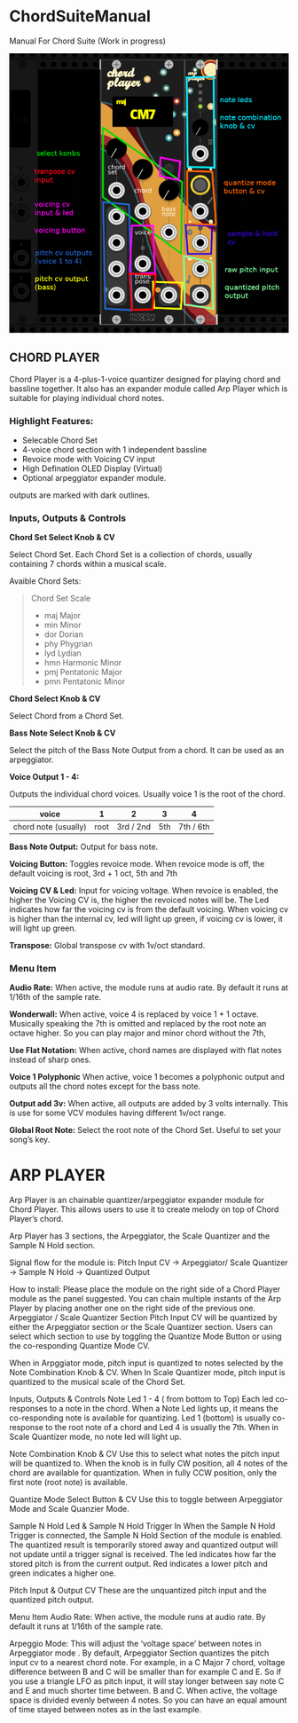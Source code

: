 # ChordSuiteManual
Manual For Chord Suite (Work in progress)

![Alt text](.//chordsuite.png?raw=true "Chord Suite")

## CHORD PLAYER

Chord Player is a 4-plus-1-voice quantizer designed for playing chord and bassline together.
It also has an expander module called Arp Player which is suitable for playing individual chord notes.

### Highlight Features:
	
- Selecable Chord Set
- 4-voice chord section with 1 independent bassline
- Revoice mode with Voicing CV input
- High Defination OLED Display (Virtual)
- Optional arpeggiator expander module.

outputs are marked with dark outlines.

### Inputs, Outputs & Controls

**Chord Set Select Knob & CV**  

Select Chord Set. Each Chord Set is a collection of chords, usually containing 7 chords within a musical scale.

Avaible Chord Sets:

>Chord Set
>Scale
>- maj Major
>- min Minor
>- dor Dorian
>- phy Phygrian
>- lyd Lydian
>- hmn Harmonic Minor
>- pmj Pentatonic Major
>- pmn Pentatonic Minor

**Chord Select Knob & CV**  

  Select Chord from a Chord Set.

**Bass Note Select Knob & CV**  

  Select the pitch of the Bass Note Output from a chord. It can be used as an arpeggiator.

**Voice Output 1 - 4:**  

  Outputs the individual chord voices. Usually voice 1 is the root of the chord.
	
| voice                | 1    | 2         | 3   | 4         |
|----------------------|------|-----------|-----|-----------|
| chord note (usually) | root | 3rd / 2nd | 5th | 7th / 6th |



**Bass Note Output:**
	Output for bass note.

**Voicing Button:**
	Toggles revoice mode. When revoice mode is off, the default voicing is root, 3rd + 1 oct, 5th and 7th

**Voicing CV & Led:**
	Input for voicing voltage. When revoice is enabled, the higher the Voicing CV is, the higher the revoiced notes will be.
	The Led indicates how far the voicing cv is from the default voicing. When voicing cv is higher than the internal cv, led will light up green, if voicing cv is lower, it will light up green.

**Transpose:**
	Global transpose cv with 1v/oct standard.


### Menu Item
**Audio Rate:**
	When active, the module runs at audio rate. By default it runs at 1/16th of the sample rate. 

**Wonderwall:**
	When active, voice 4 is replaced by voice 1 + 1 octave. Musically speaking the 7th is omitted and replaced by the root note an octave higher. So you can play major and minor chord without the 7th,

**Use Flat Notation:**
	When active, chord names are displayed with flat notes instead of sharp ones.

**Voice 1 Polyphonic**
	When active, voice 1 becomes a polyphonic output and outputs all the chord notes except for the bass note.

**Output add 3v:**
	When active, all outputs are added by 3 volts internally. This is use for some VCV modules having different 1v/oct range.

**Global Root Note:**
	Select the root note of the Chord Set. Useful to set your song’s key.


# ARP PLAYER

Arp Player is an chainable quantizer/arpeggiator expander module for Chord Player. This allows users to use it to create melody on top of Chord Player’s chord.

Arp Player has 3 sections, the Arpeggiator, the Scale Quantizer and the Sample N Hold section.

Signal flow for the module is:
	Pitch Input CV -> Arpeggiator/ Scale Quantizer -> Sample N Hold -> Quantized Output

How to install:
	Please place the module on the right side of a Chord Player module as the panel suggested. You can chain multiple instants of the Arp Player by placing another one on the right side of the previous one.
Arpeggiator / Scale Quantizer Section
Pitch Input CV will be quantized by either the Arpeggiator section or the Scale Quantizer section. Users can select which section to use by toggling the Quantize Mode Button or using the co-responding Quantize Mode CV.

When in Arpggiator mode, pitch input is quantized to notes selected by the Note Combination Knob & CV. When In Scale Quantizer mode, pitch input is quantized to the musical scale of the Chord Set.


Inputs, Outputs & Controls
Note Led 1 - 4 ( from bottom to Top)
	Each led co-responses to a note in the chord. When a Note Led lights up, it means the co-responding note is available for quantizing. Led 1 (bottom) is usually co-response to the root note of a chord and Led 4 is usually the 7th.
	When in Scale Quantizer mode, no note led will light up.
 
Note Combination Knob & CV
	Use this to select what notes the pitch input will be quantized to.
	When the knob is in fully CW position, all 4 notes of the chord are available for quantization. When in fully CCW position, only the first note (root note) is available.

Quantize Mode Select Button & CV
	Use this to toggle between Arpeggiator Mode and Scale Quanzier Mode.

Sample N Hold Led & Sample N Hold Trigger In
	When the Sample N Hold Trigger is connected, the Sample N Hold Section of the module is enabled. The quantized result is temporarily stored away and quantized output will not update until a trigger signal is received.
The led indicates how far the stored pitch is from the current output. Red indicates a lower pitch and green indicates a higher one.

Pitch Input & Output CV
 	These are the unquantized pitch input and the quantized pitch output.

Menu Item
Audio Rate:
	When active, the module runs at audio rate. By default it runs at 1/16th of the sample rate. 

Arpeggio Mode:
	This will adjust the ‘voltage space’ between notes in Arpeggiator mode . By default, Arpeggiator Section quantizes the pitch input cv to a nearest chord note. 
For example, in a C Major 7 chord, voltage difference between B and C will be smaller than for example C and E. So if you use a triangle LFO as pitch input, it will stay longer between say note C and E and much shorter time between. B and C.
	When active, the voltage space is divided evenly between 4 notes. So you can have an equal amount of time stayed between notes as in the last example.


